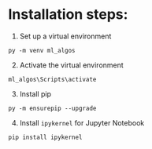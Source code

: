 # Installation steps:
1. Set up a virtual environment
```
py -m venv ml_algos
```

2. Activate the virtual environment
```
ml_algos\Scripts\activate
```

3. Install pip 
```
py -m ensurepip --upgrade
```

4. Install `ipykernel` for Jupyter Notebook
```
pip install ipykernel
```